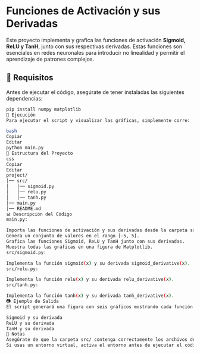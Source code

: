 # Funciones de Activación y sus Derivadas

Este proyecto implementa y grafica las funciones de activación **Sigmoid, ReLU y TanH**, junto con sus respectivas derivadas. Estas funciones son esenciales en redes neuronales para introducir no linealidad y permitir el aprendizaje de patrones complejos.

## 📌 Requisitos

Antes de ejecutar el código, asegúrate de tener instaladas las siguientes dependencias:

```bash
pip install numpy matplotlib
🚀 Ejecución
Para ejecutar el script y visualizar las gráficas, simplemente corre:

bash
Copiar
Editar
python main.py
📂 Estructura del Proyecto
css
Copiar
Editar
project/
│── src/
│   │── sigmoid.py
│   │── relu.py
│   │── tanh.py
│── main.py
│── README.md
📊 Descripción del Código
main.py:

Importa las funciones de activación y sus derivadas desde la carpeta src/.
Genera un conjunto de valores en el rango [-5, 5].
Grafica las funciones Sigmoid, ReLU y TanH junto con sus derivadas.
Muestra todas las gráficas en una figura de Matplotlib.
src/sigmoid.py:

Implementa la función sigmoid(x) y su derivada sigmoid_derivative(x).
src/relu.py:

Implementa la función relu(x) y su derivada relu_derivative(x).
src/tanh.py:

Implementa la función tanh(x) y su derivada tanh_derivative(x).
📷 Ejemplo de Salida
El script generará una figura con seis gráficos mostrando cada función y su derivada:

Sigmoid y su derivada
ReLU y su derivada
TanH y su derivada
📌 Notas
Asegúrate de que la carpeta src/ contenga correctamente los archivos de las funciones de activación.
Si usas un entorno virtual, activa el entorno antes de ejecutar el código.
